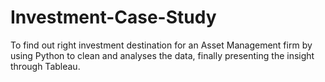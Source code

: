 # Investment-Case-Study
To find out right investment destination for an Asset Management firm by using Python to clean and analyses the data, finally presenting the insight through Tableau.
